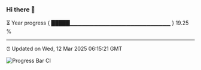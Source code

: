 ### Hi there 👋

⏳ Year progress { █████▁▁▁▁▁▁▁▁▁▁▁▁▁▁▁▁▁▁▁▁▁▁▁▁▁ } 19.25 %

---

⏰ Updated on Wed, 12 Mar 2025 06:15:21 GMT

![Progress Bar CI](https://github.com/Shyam-Makwana/GitHub-Actions-Demo/workflows/Progress%20Bar%20CI/badge.svg)
